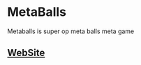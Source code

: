 # MetaBalls
Metaballs is super op meta balls meta game
## [WebSite](https://metaballs.cf/ "WebSite")
